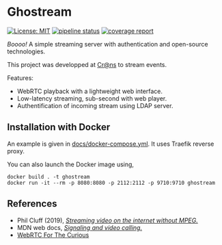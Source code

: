 # Ghostream

[![License: MIT](https://img.shields.io/badge/License-MIT-blue.svg)](LICENSE)
[![pipeline status](https://gitlab.crans.org/nounous/ghostream/badges/master/pipeline.svg)](https://gitlab.crans.org/nounous/ghostream/commits/master)
[![coverage report](https://gitlab.crans.org/nounous/ghostream/badges/master/coverage.svg)](https://gitlab.crans.org/nounous/ghostream/-/commits/master)

*Boooo!* A simple streaming server with authentication and open-source technologies.

This project was developped at [Cr@ns](https://crans.org/) to stream events.

Features:

-   WebRTC playback with a lightweight web interface.
-   Low-latency streaming, sub-second with web player.
-   Authentification of incoming stream using LDAP server.

## Installation with Docker

An example is given in [docs/docker-compose.yml](docs/docker-compose.yml).
It uses Traefik reverse proxy.

You can also launch the Docker image using,

```
docker build . -t ghostream
docker run -it --rm -p 8080:8080 -p 2112:2112 -p 9710:9710 ghostream
```

## References

-   Phil Cluff (2019), *[Streaming video on the internet without MPEG.](https://mux.com/blog/streaming-video-on-the-internet-without-mpeg/)*
-   MDN web docs, *[Signaling and video calling.](https://developer.mozilla.org/en-US/docs/Web/API/WebRTC_API/Signaling_and_video_calling)*
-   [WebRTC For The Curious](https://webrtcforthecurious.com/)
